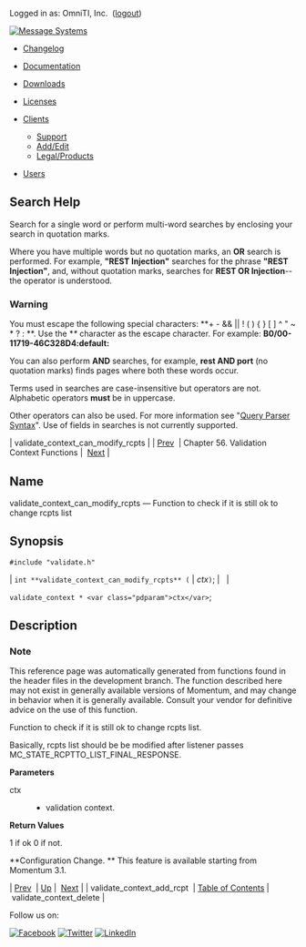 Logged in as: OmniTI, Inc.  ([logout](https://support.messagesystems.com/logout.php))

[![Message Systems](https://support.messagesystems.com/images/ms-white205.png)](https://support.messagesystems.com/start.php) 

*   [Changelog](https://support.messagesystems.com/start.php?show=changelog)
*   [Documentation](https://support.messagesystems.com/docs/)
*   [Downloads](https://support.messagesystems.com/start.php)

*   [Licenses](https://support.messagesystems.com/license_summary.php)
*   <a href="">Clients</a>
    *   [Support](https://support.messagesystems.com/cs.php)
    *   [Add/Edit](https://support.messagesystems.com/edit_client.php)
    *   [Legal/Products](https://support.messagesystems.com/edit_products.php)
*   [Users](https://support.messagesystems.com/edit_customer.php)

## Search Help

Search for a single word or perform multi-word searches by enclosing your search in quotation marks.

Where you have multiple words but no quotation marks, an **OR** search is performed. For example, **"REST Injection"** searches for the phrase **"REST Injection"**, and, without quotation marks, searches for **REST OR Injection**--the operator is understood.

### Warning

You must escape the following special characters: **+ - && || ! ( ) { } [ ] ^ " ~ * ? : \**. Use the **\** character as the escape character. For example: **B0/00-11719-46C328D4\:default\:**

You can also perform **AND** searches, for example, **rest AND port** (no quotation marks) finds pages where both these words occur.

Terms used in searches are case-insensitive but operators are not. Alphabetic operators **must** be in uppercase.

Other operators can also be used. For more information see "[Query Parser Syntax](https://lucene.apache.org/core/old_versioned_docs/versions/3_0_0/queryparsersyntax.html)". Use of fields in searches is not currently supported.

| validate_context_can_modify_rcpts |
| [Prev](apis.validate_context_add_rcpt.php)  | Chapter 56. Validation Context Functions |  [Next](apis.validate_context_delete.php) |

<a name="apis.validate_context_can_modify_rcpts"></a>
## Name

validate_context_can_modify_rcpts — Function to check if it is still ok to change rcpts list

## Synopsis

`#include "validate.h"`

| `int **validate_context_can_modify_rcpts** (` | <var class="pdparam">ctx</var>`)`; |   |

`validate_context * <var class="pdparam">ctx</var>`;<a name="idp36856576"></a>
## Description

### Note

This reference page was automatically generated from functions found in the header files in the development branch. The function described here may not exist in generally available versions of Momentum, and may change in behavior when it is generally available. Consult your vendor for definitive advice on the use of this function.

Function to check if it is still ok to change rcpts list.

Basically, rcpts list should be be modified after listener passes MC_STATE_RCPTTO_LIST_FINAL_RESPONSE.

**Parameters**

<dl class="variablelist">

<dt>ctx</dt>

<dd>

- validation context.

</dd>

</dl>

**Return Values**

1 if ok 0 if not.

**Configuration Change. ** This feature is available starting from Momentum 3.1.

| [Prev](apis.validate_context_add_rcpt.php)  | [Up](validate.php) |  [Next](apis.validate_context_delete.php) |
| validate_context_add_rcpt  | [Table of Contents](index.php) |  validate_context_delete |

Follow us on:

[![Facebook](https://support.messagesystems.com/images/icon-facebook.png)](http://www.facebook.com/messagesystems) [![Twitter](https://support.messagesystems.com/images/icon-twitter.png)](http://twitter.com/#!/MessageSystems) [![LinkedIn](https://support.messagesystems.com/images/icon-linkedin.png)](http://www.linkedin.com/company/message-systems)